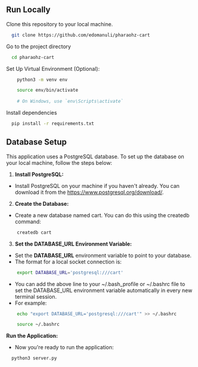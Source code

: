 
## Run Locally


Clone this repository to your local machine.

```bash
  git clone https://github.com/edomanuli/pharaohz-cart
```

Go to the project directory

```bash
  cd pharaohz-cart
```

Set Up Virtual Environment (Optional):

```bash
    python3 -m venv env

    source env/bin/activate 
     
    # On Windows, use `env\Scripts\activate`

```

Install dependencies

```bash
  pip install -r requirements.txt
```

## Database Setup
This application uses a PostgreSQL database. To set up the database on your local machine, follow the steps below:

1. **Install PostgreSQL:**

- Install PostgreSQL on your machine if you haven't already. You can download it from the https://www.postgresql.org/download/.

2. **Create the Database:**

- Create a new database named cart. You can do this using the createdb command:

```bash
    createdb cart
```

3. **Set the DATABASE_URL Environment Variable:**
- Set the **DATABASE_URL** environment variable to point to your database. 
- The format for a local socket connection is:

```bash
    export DATABASE_URL='postgresql:///cart'
```

- You can add the above line to your ~/.bash_profile or ~/.bashrc file to set the DATABASE_URL environment variable automatically in every new terminal session. 
- For example:

```bash
    echo "export DATABASE_URL='postgresql:///cart'" >> ~/.bashrc

    source ~/.bashrc
```

**Run the Application:**

- Now you're ready to run the application:

```bash
  python3 server.py
```

